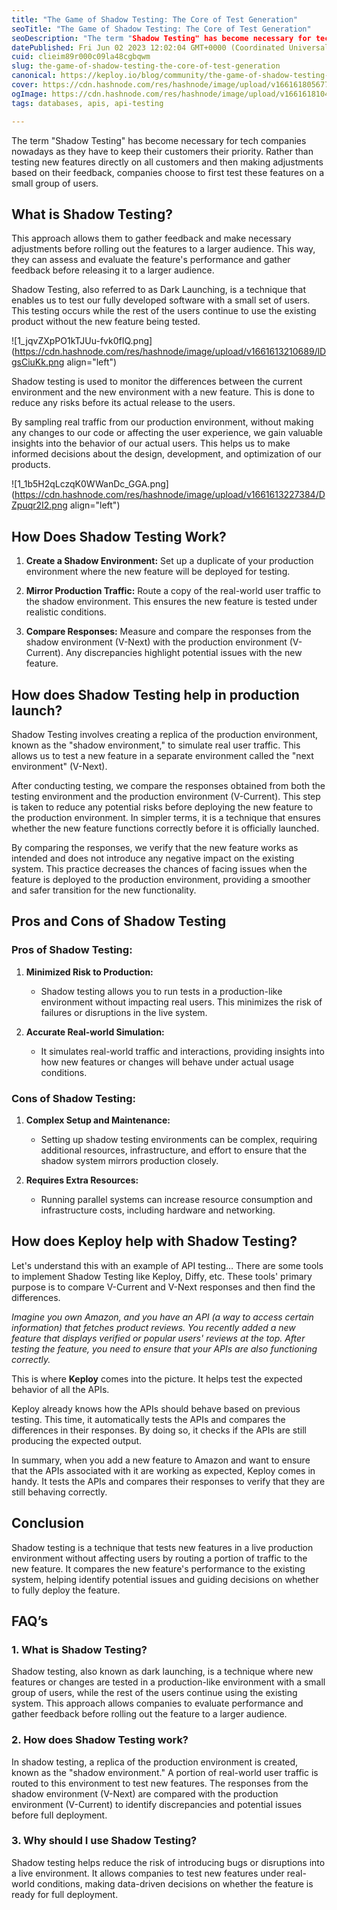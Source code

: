 ```yaml
---
title: "The Game of Shadow Testing: The Core of Test Generation"
seoTitle: "The Game of Shadow Testing: The Core of Test Generation"
seoDescription: "The term "Shadow Testing" has become necessary for tech companies nowadays as they have to keep their customers their priority!"
datePublished: Fri Jun 02 2023 12:02:04 GMT+0000 (Coordinated Universal Time)
cuid: clieim89r000c09la48cgbqwm
slug: the-game-of-shadow-testing-the-core-of-test-generation
canonical: https://keploy.io/blog/community/the-game-of-shadow-testing-the-core-of-test-generation
cover: https://cdn.hashnode.com/res/hashnode/image/upload/v1661618056778/-ziR9hnMU.png
ogImage: https://cdn.hashnode.com/res/hashnode/image/upload/v1661618104798/zNU_N5xhR.png
tags: databases, apis, api-testing

---
```


The term "Shadow Testing" has become necessary for tech companies nowadays as they have to keep their customers their priority. Rather than testing new features directly on all customers and then making adjustments based on their feedback, companies choose to first test these features on a small group of users.

## What is Shadow Testing?

This approach allows them to gather feedback and make necessary adjustments before rolling out the features to a larger audience. This way, they can assess and evaluate the feature's performance and gather feedback before releasing it to a larger audience.

Shadow Testing, also referred to as Dark Launching, is a technique that enables us to test our fully developed software with a small set of users. This testing occurs while the rest of the users continue to use the existing product without the new feature being tested.

![1_jqvZXpPO1kTJUu-fvk0fIQ.png](https://cdn.hashnode.com/res/hashnode/image/upload/v1661613210689/lDgsCiuKk.png align="left")

Shadow testing is used to monitor the differences between the current environment and the new environment with a new feature. This is done to reduce any risks before its actual release to the users.

By sampling real traffic from our production environment, without making any changes to our code or affecting the user experience, we gain valuable insights into the behavior of our actual users. This helps us to make informed decisions about the design, development, and optimization of our products.

![1_1b5H2qLczqK0WWanDc_GGA.png](https://cdn.hashnode.com/res/hashnode/image/upload/v1661613227384/DZpuqr2I2.png align="left")

## How Does Shadow Testing Work?

1. **Create a Shadow Environment:** Set up a duplicate of your production environment where the new feature will be deployed for testing.
    
2. **Mirror Production Traffic:** Route a copy of the real-world user traffic to the shadow environment. This ensures the new feature is tested under realistic conditions.
    
3. **Compare Responses:** Measure and compare the responses from the shadow environment (V-Next) with the production environment (V-Current). Any discrepancies highlight potential issues with the new feature.
    

## How does Shadow Testing help in production launch?

Shadow Testing involves creating a replica of the production environment, known as the "shadow environment," to simulate real user traffic. This allows us to test a new feature in a separate environment called the "next environment" (V-Next).

After conducting testing, we compare the responses obtained from both the testing environment and the production environment (V-Current). This step is taken to reduce any potential risks before deploying the new feature to the production environment. In simpler terms, it is a technique that ensures whether the new feature functions correctly before it is officially launched.

By comparing the responses, we verify that the new feature works as intended and does not introduce any negative impact on the existing system. This practice decreases the chances of facing issues when the feature is deployed to the production environment, providing a smoother and safer transition for the new functionality.

## Pros and Cons of Shadow Testing

### **Pros of Shadow Testing:**

1. **Minimized Risk to Production:**
    
    * Shadow testing allows you to run tests in a production-like environment without impacting real users. This minimizes the risk of failures or disruptions in the live system.
        
2. **Accurate Real-world Simulation:**
    
    * It simulates real-world traffic and interactions, providing insights into how new features or changes will behave under actual usage conditions.
        

### **Cons of Shadow Testing:**

1. **Complex Setup and Maintenance:**
    
    * Setting up shadow testing environments can be complex, requiring additional resources, infrastructure, and effort to ensure that the shadow system mirrors production closely.
        
2. **Requires Extra Resources:**
    
    * Running parallel systems can increase resource consumption and infrastructure costs, including hardware and networking.
        

## How does Keploy help with Shadow Testing?

Let's understand this with an example of API testing… There are some tools to implement Shadow Testing like Keploy, Diffy, etc. These tools' primary purpose is to compare V-Current and V-Next responses and then find the differences.

*Imagine you own Amazon, and you have an API (a way to access certain information) that fetches product reviews. You recently added a new feature that displays verified or popular users' reviews at the top. After testing the feature, you need to ensure that your APIs are also functioning correctly.*

This is where **Keploy** comes into the picture. It helps test the expected behavior of all the APIs.

Keploy already knows how the APIs should behave based on previous testing. This time, it automatically tests the APIs and compares the differences in their responses. By doing so, it checks if the APIs are still producing the expected output.

In summary, when you add a new feature to Amazon and want to ensure that the APIs associated with it are working as expected, Keploy comes in handy. It tests the APIs and compares their responses to verify that they are still behaving correctly.

## Conclusion

Shadow testing is a technique that tests new features in a live production environment without affecting users by routing a portion of traffic to the new feature. It compares the new feature's performance to the existing system, helping identify potential issues and guiding decisions on whether to fully deploy the feature.

## FAQ’s

### **1\. What is Shadow Testing?**

Shadow testing, also known as dark launching, is a technique where new features or changes are tested in a production-like environment with a small group of users, while the rest of the users continue using the existing system. This approach allows companies to evaluate performance and gather feedback before rolling out the feature to a larger audience.

### **2\. How does Shadow Testing work?**

In shadow testing, a replica of the production environment is created, known as the "shadow environment." A portion of real-world user traffic is routed to this environment to test new features. The responses from the shadow environment (V-Next) are compared with the production environment (V-Current) to identify discrepancies and potential issues before full deployment.

### **3\. Why should I use Shadow Testing?**

Shadow testing helps reduce the risk of introducing bugs or disruptions into a live environment. It allows companies to test new features under real-world conditions, making data-driven decisions on whether the feature is ready for full deployment.